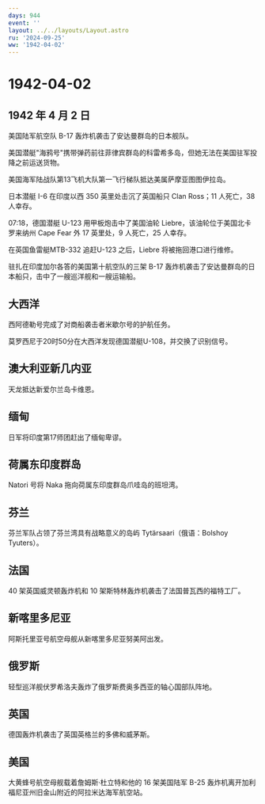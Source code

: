 ```yaml
---
days: 944
event: ''
layout: ../../layouts/Layout.astro
ru: '2024-09-25'
ww: '1942-04-02'
---
```


# 1942-04-02

## 1942 年 4 月 2 日

美国陆军航空队 B-17 轰炸机袭击了安达曼群岛的日本舰队。

美国潜艇"海鸦号"携带弹药前往菲律宾群岛的科雷希多岛，但她无法在美国驻军投降之前运送货物。

美国海军陆战队第13飞机大队第一飞行梯队抵达美属萨摩亚图图伊拉岛。

日本潜艇 I-6 在印度以西 350 英里处击沉了英国船只 Clan Ross；11
人死亡，38 人幸存。

07:18，德国潜艇 U-123 用甲板炮击中了美国油轮
Liebre，该油轮位于美国北卡罗来纳州 Cape Fear 外 17 英里处，9 人死亡，25
人幸存。

在英国鱼雷艇MTB-332 追赶U-123 之后，Liebre 将被拖回港口进行维修。

驻扎在印度加尔各答的美国第十航空队的三架 B-17
轰炸机袭击了安达曼群岛的日本船只，击中了一艘巡洋舰和一艘运输船。

## 大西洋

西阿德勒号完成了对商船袭击者米歇尔号的护航任务。

莫罗西尼于20时50分在大西洋发现德国潜艇U-108，并交换了识别信号。

## 澳大利亚新几内亚

天龙抵达新爱尔兰岛卡维恩。

## 缅甸

日军将印度第17师团赶出了缅甸卑谬。

## 荷属东印度群岛

Natori 号将 Naka 拖向荷属东印度群岛爪哇岛的班坦湾。

## 芬兰

芬兰军队占领了芬兰湾具有战略意义的岛屿 Tytärsaari（俄语：Bolshoy
Tyuters）。

## 法国

40 架英国威灵顿轰炸机和 10 架斯特林轰炸机袭击了法国普瓦西的福特工厂。

## 新喀里多尼亚

阿斯托里亚号航空母舰从新喀里多尼亚努美阿出发。

## 俄罗斯

轻型巡洋舰伏罗希洛夫轰炸了俄罗斯费奥多西亚的轴心国部队阵地。

## 英国

德国轰炸机袭击了英国英格兰的多佛和威茅斯。

## 美国

大黄蜂号航空母舰载着詹姆斯·杜立特和他的 16 架美国陆军 B-25
轰炸机离开加利福尼亚州旧金山附近的阿拉米达海军航空站。